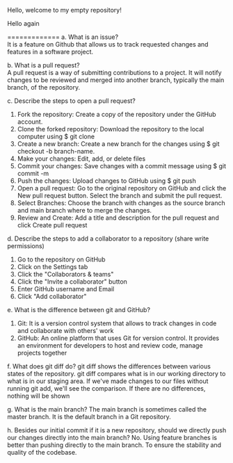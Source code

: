 Hello, welcome to my empty repository!

Hello again

=============
a. What is an issue?  
It is a feature on Github that allows us to track requested changes and features in a software project. 

b. What is a pull request?  
A pull request is a way of submitting contributions to a project. It will notify changes to be reviewed and merged into another branch, typically the main branch,  of the repository.

c. Describe the steps to open a pull request?
1. Fork the repository: Create a copy of the repository under the GitHub account.
2. Clone the forked repository: Download the repository to the local computer using $ git clone
3. Create a new branch: Create a new branch for the changes using $ git checkout -b branch-name.
4. Make your changes: Edit, add, or delete files 
5. Commit your changes: Save changes with a commit message using $ git commit -m
6. Push the changes: Upload changes to GitHub using $ git push
7. Open a pull request: Go to the original repository on GitHub and click the New pull request button. Select the branch and submit the pull request.
8. Select Branches: Choose the branch with changes as the source branch and main branch where to merge the changes.
9. Review and Create: Add a title and description for the pull request and click Create pull request

d. Describe the steps to add a collaborator to a repository (share write permissions)
1. Go to the repository on GitHub
2. Click on the Settings tab
3. Click the "Collaborators & teams"
4. Click the "Invite a collaborator" button
5. Enter GitHub username and Email
6. Click "Add collaborator" 

e. What is the difference between git and GitHub?
1. Git: It is a version control system that allows to track changes in code and collaborate with others' work
2. GitHub: An online platform that uses Git for version control. It provides an environment for developers to host and review code, manage projects together
  
f. What does git diff do?
git diff shows the differences between various states of the repository. git diff compares what is in our working directory to what is in our staging
area. If we've made changes to our files without running git add, we'll see the comparison. If there are no differences, nothing will be shown

g. What is the main branch?
The main branch is sometimes called the master branch. It is the default branch in a Git repository. 

h. Besides our initial commit if it is a new repository, should we directly push our changes directly into the main branch?
No. Using feature branches is better than pushing directly to the main branch. To ensure the stability and quality of the codebase.
